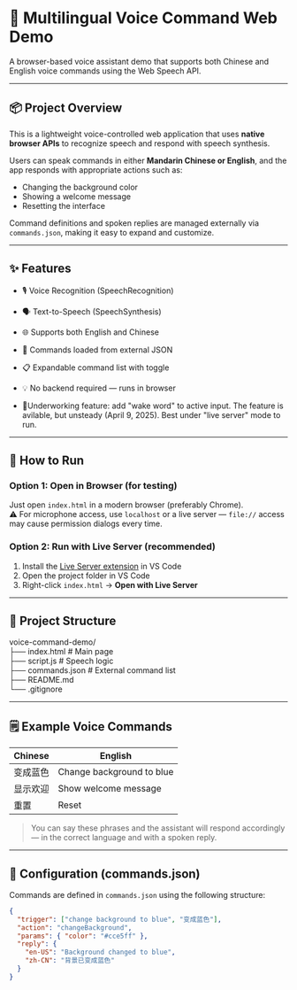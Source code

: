 # 🎤 Multilingual Voice Command Web Demo

A browser-based voice assistant demo that supports both Chinese and English voice commands using the Web Speech API.

---

## 📦 Project Overview

This is a lightweight voice-controlled web application that uses **native browser APIs** to recognize speech and respond with speech synthesis.

Users can speak commands in either **Mandarin Chinese or English**, and the app responds with appropriate actions such as:

- Changing the background color
- Showing a welcome message
- Resetting the interface

Command definitions and spoken replies are managed externally via `commands.json`, making it easy to expand and customize.

---

## ✨ Features

- 🎙️ Voice Recognition (SpeechRecognition)
- 🗣️ Text-to-Speech (SpeechSynthesis)
- 🌐 Supports both English and Chinese
- 📁 Commands loaded from external JSON
- 📋 Expandable command list with toggle
- 💡 No backend required — runs in browser

- 🚧Underworking feature: add "wake word" to active input. The feature is avilable, but unsteady (April 9, 2025). Best under "live server" mode to run.

---

## 🚀 How to Run

### Option 1: Open in Browser (for testing)

Just open `index.html` in a modern browser (preferably Chrome).  
⚠️ For microphone access, use `localhost` or a live server — `file://` access may cause permission dialogs every time.

### Option 2: Run with Live Server (recommended)

1. Install the [Live Server extension](https://marketplace.visualstudio.com/items?itemName=ritwickdey.LiveServer) in VS Code
2. Open the project folder in VS Code
3. Right-click `index.html` → **Open with Live Server**

---

## 📂 Project Structure
voice-command-demo/ <br />
  ├── index.html # Main page <br />
  ├── script.js # Speech logic <br />
  ├── commands.json # External command list <br />
  ├── README.md <br />
  └── .gitignore <br />

---

## 🗒️ Example Voice Commands

| Chinese | English |
|---------|---------|
| 变成蓝色 | Change background to blue |
| 显示欢迎 | Show welcome message |
| 重置 | Reset |

> You can say these phrases and the assistant will respond accordingly — in the correct language and with a spoken reply.

---

## 🔧 Configuration (commands.json)

Commands are defined in `commands.json` using the following structure:

```json
{
  "trigger": ["change background to blue", "变成蓝色"],
  "action": "changeBackground",
  "params": { "color": "#cce5ff" },
  "reply": {
    "en-US": "Background changed to blue",
    "zh-CN": "背景已变成蓝色"
  }
}

